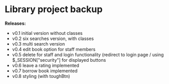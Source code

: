 # Library project backup

**Releases:**
- v0.1 initial version without classes
- v0.2 six searches version, with classes
- v0.3 multi search version
- v0.4 edit book option for staff members
- v0.5 delete for staff and login functionality (redirect to login page / using $_SESSION["security"] for displayed buttons
- v0.6 leave a rating implemented
- v0.7 borrow book implemented
- v0.8 styling (with toughBtn)